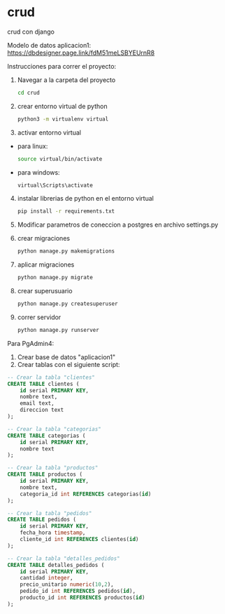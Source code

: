 # crud
crud con django

Modelo de datos aplicacion1: 
https://dbdesigner.page.link/fdM51meLSBYEUrnR8

Instrucciones para correr el proyecto:

1. Navegar a la carpeta del proyecto

    ```bash
    cd crud
    ```

2. crear entorno virtual de python
    
    ```bash 
    python3 -m virtualenv virtual
    ```

3. activar entorno virtual

- para linux:
    ```bash
    source virtual/bin/activate
    ```
- para windows:

    ```bash
    virtual\Scripts\activate
    ```

4. instalar librerias de python en el entorno virtual

    ```bash
    pip install -r requirements.txt
    ```

5. Modificar parametros de coneccion a postgres en archivo settings.py

6. crear migraciones

    ```bash
    python manage.py makemigrations
    ```

7. aplicar migraciones

    ```bash
    python manage.py migrate
    ```
8. crear superusuario

    ```bash
    python manage.py createsuperuser
    ```
9. correr servidor

    ```bash
    python manage.py runserver
    ```

Para PgAdmin4:

1. Crear base de datos "aplicacion1"
2. Crear tablas con el siguiente script:

```sql
-- Crear la tabla "clientes"
CREATE TABLE clientes (
    id serial PRIMARY KEY,
    nombre text,
    email text,
    direccion text
);

-- Crear la tabla "categorias"
CREATE TABLE categorias (
    id serial PRIMARY KEY,
    nombre text
);

-- Crear la tabla "productos"
CREATE TABLE productos (
    id serial PRIMARY KEY,
    nombre text,
    categoria_id int REFERENCES categorias(id)
);

-- Crear la tabla "pedidos"
CREATE TABLE pedidos (
    id serial PRIMARY KEY,
    fecha_hora timestamp,
    cliente_id int REFERENCES clientes(id)
);

-- Crear la tabla "detalles_pedidos"
CREATE TABLE detalles_pedidos (
    id serial PRIMARY KEY,
    cantidad integer,
    precio_unitario numeric(10,2),
    pedido_id int REFERENCES pedidos(id),
    producto_id int REFERENCES productos(id)
);
```